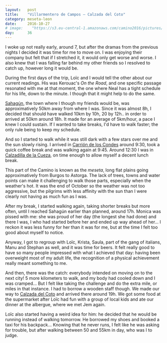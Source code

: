 ```yaml
---
layout:   post
title:    "Villarmentero de Campos — Calzada del Coto"
category: meseta-leon
date:     2016-10-27
# image:    "https://s3.eu-central-1.amazonaws.com/camino2016/pictures/30/peace.jpg"
day:      36
---
```


I woke up not really early, around 7, but after the dramas from the previous nights I decided it was time for me to move on. I was enjoying their company but felt that if I stretched it, it would only get worse and worse. I also knew that I was falling far behind my other friends so I resolved to catch up, however long it would be.

During the first days of the trip, Loïc and I would tell the other about our current readings. His was Kerouac's _On the Road_, and one specific passage resonated with me at that moment, the one where Neal has a tight schedule for his life, down to the minute. I though that it might help to do the same.

[Sahagún](https://www.google.fr/maps/place/24320+Sahag%C3%BAn,+Le%C3%B3n,+Espagne/@42.3708255,-5.032807,16z/data=!3m1!4b1!4m5!3m4!1s0xd47ff2fdeec7165:0x32d62fcb3c4a1764!8m2!3d42.3709738!4d-5.0300217?hl=fr), the town where I though my friends would be, was approximatively 50km away from where I was. Since it was almost 8h, I decided that should have walked 10km by 10h, 20 by 12h.. in order to arrived at 50km around 18h. It made for an average of 5km/hour, a pace I knew I could sustain. If I wanted to take breaks, I'd have to walk faster; the only rule being to keep my schedule.

And so I started to walk while it was still dark with a few stars over me and the sun slowly rising. I arrived in [Carrión de los Condes](https://www.google.fr/maps/place/34120+Carri%C3%B3n+de+los+Condes,+Province+de+Palencia,+Espagne/@42.3380353,-4.6097697,15z/data=!3m1!4b1!4m5!3m4!1s0xd47dafef82bb20b:0x88f095ac5a9a58d2!8m2!3d42.3373567!4d-4.6024132?hl=fr) around 9:30, took a quick coffee break and was walking again at 9:45. Around 12:30 I was in [Calzadilla de la Cueza](https://www.google.fr/maps/place/34309+Calzadilla+de+la+Cueza,+Province+de+Palencia,+Espagne/@42.3285756,-4.8069411,17z/data=!3m1!4b1!4m5!3m4!1s0xd47e67c107eabcb:0x13997fdbd1099016!8m2!3d42.3287276!4d-4.8044586?hl=fr), on time enough to allow myself a decent lunch break.

This part of the Camino is known as the _meseta_, long flat plains going approximatively from Burgos to Astorga. The lack of trees, towns and water points can make it challenging to walk those parts, especially when the weather's hot. It was the end of October so the weather was not too aggressive, but the pilgrims with less affinity with the sun than I were clearly not having as much fun as I was.

After my break, I started walking again, taking shorter breaks but more often, until I reached Sahagún earlier than planned, around 17h. Monica was pissed with me: she was proud of her day (the longest she had done) and there I was, I who had started before her and ended up way ahead of her... I reckon it was less funny for her than it was for me, but at the time I felt too good about myself to notice.

Anyway, I got to regroup with Loïc, Krista, Saula, part of the gang of italians, Manu and Stephan as well, and it was time for beers. It felt really good to have so many people impressed with what I achieved that day: having been overweight most of my adult life, the recognition of a physical achievement really meant something to me.

And then, there was the catch: everybody intended on moving on to the next city! 5 more kilometers to walk, and my body had cooled down and I was cramped... But I felt like taking the challenge and do the extra mile, or miles in that instance. I had to borrow a wooden staff though. We made our way to [Calzada del Coto](https://www.google.fr/maps/place/24342+Calzada+del+Coto,+Le%C3%B3n,+Espagne/@42.3882955,-5.0842096,16z/data=!3m1!4b1!4m5!3m4!1s0xd380092c7113c45:0x9c172ffa209ad7b6!8m2!3d42.3877122!4d-5.0799751?hl=fr) and arrived there around 19h. We got some food at the supermarket after Loïc had fun with a group of local kids and ate our dinner at the albergue, where we met Jem again.

Loïc also started having a weird idea for him: he decided that he would be running instead of walking tomorrow. He borrowed my shoes and booked a taxi for his backpack... Knowing that he never runs, I felt like he was asking for trouble, but after walking between 50 and 55km in day, who was I to judge.
